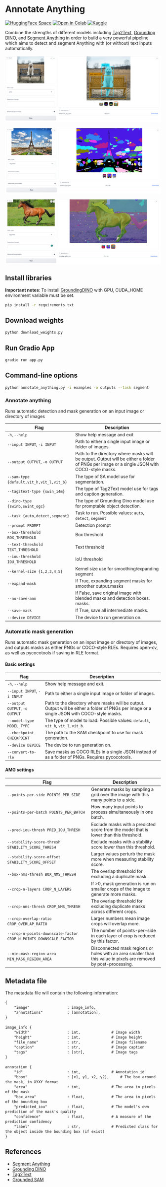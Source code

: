 # Annotate Anything

[![HuggingFace Space](https://img.shields.io/badge/%F0%9F%A4%97-HuggingFace%20Space-important.svg)](https://huggingface.co/spaces/dragonSwing/annotate-anything) [![Open in Colab](https://colab.research.google.com/assets/colab-badge.svg)](https://colab.research.google.com/github/binh234/annotate-anything/blob/main/notebooks/Annotate_Anything.ipynb) [![Kaggle](https://img.shields.io/badge/Demo-Kaggle-cyan)](https://www.kaggle.com/code/binh234/annotate-anything)

Combine the strengths of different models including [Tag2Text](https://github.com/xinyu1205/Tag2Text), [Grounding DINO](https://github.com/IDEA-Research/GroundingDINO), and [Segment Anything](https://github.com/facebookresearch/segment-anything) in order to build a very powerful pipeline which aims to detect and segment Anything with (or without) text inputs automatically.

![demo](images/demo.png)

![demo_seg](images/demo_seg.png)

![demo_horse](images/demo_horse.png)

## Install libraries

**Important notes**: To install [GroundingDINO](https://github.com/IDEA-Research/GroundingDINO) with GPU, CUDA_HOME environment variable must be set.

```bash
pip install -r requirements.txt
```

## Download weights

```bash
python download_weights.py
```

## Run Gradio App

```bash
gradio run app.py
```

## Command-line options

```bash
python annotate_anything.py -i examples -o outputs --task segment
```

### Annotate anything

Runs automatic detection and mask generation on an input image or directory of images

| Flag                                     | Description                                                                                                                                |
| ---------------------------------------- | ------------------------------------------------------------------------------------------------------------------------------------------ |
| `-h`, `--help`                           | Show help message and exit                                                                                                                 |
| `--input INPUT`, `-i INPUT`              | Path to either a single input image or folder of images.                                                                                   |
| `--output OUTPUT`, `-o OUTPUT`           | Path to the directory where masks will be output. Output will be either a folder of PNGs per image or a single JSON with COCO-style masks. |
| `--sam-type {default,vit_h,vit_l,vit_b}` | The type of SA model use for segmentation.                                                                                                 |
| `--tag2text-type {swin_14m}`             | The type of Tag2Text model use for tags and caption generation.                                                                            |
| `--dino-type {swinb,swint_ogc}`          | The type of Grounding Dino model use for promptable object detection.                                                                      |
| `--task {auto,detect,segment}`           | Task to run. Possible values: `auto`, `detect`, `segment`                                                                                  |
| `--prompt PROMPT`                        | Detection prompt                                                                                                                           |
| `--box-threshold BOX_THRESHOLD`          | Box threshold                                                                                                                              |
| `--text-threshold TEXT_THRESHOLD`        | Text threshold                                                                                                                             |
| `--iou-threshold IOU_THRESHOLD`          | IoU threshold                                                                                                                              |
| `--kernel-size {1,2,3,4,5}`              | Kernel size use for smoothing/expanding segment                                                                                            |
| `--expand-mask`                          | If True, expanding segment masks for smoother output.masks                                                                                 |
| `--no-save-ann`                          | If False, save original image with blended masks and detection boxes. masks.                                                               |
| `--save-mask`                            | If True, save all intermediate masks.                                                                                                      |
| `--device DEVICE`                        | The device to run generation on.                                                                                                           |

### Automatic mask generation

Runs automatic mask generation on an input image or directory of images, and outputs masks as either PNGs or COCO-style RLEs. Requires open-cv, as well as pycocotools if saving in RLE format.

#### Basic settings

| Flag                           | Description                                                                                                                                |
| ------------------------------ | ------------------------------------------------------------------------------------------------------------------------------------------ |
| `-h`, `--help`                 | Show help message and exit.                                                                                                                |
| `--input INPUT`, `-i INPUT`    | Path to either a single input image or folder of images.                                                                                   |
| `--output OUTPUT`, `-o OUTPUT` | Path to the directory where masks will be output. Output will be either a folder of PNGs per image or a single JSON with COCO-style masks. |
| `--model-type MODEL_TYPE`      | The type of model to load. Possible values: `default`, `vit_h`, `vit_l`, `vit_b`.                                                          |
| `--checkpoint CHECKPOINT`      | The path to the SAM checkpoint to use for mask generation.                                                                                 |
| `--device DEVICE`              | The device to run generation on.                                                                                                           |
| `--convert-to-rle`             | Save masks as COCO RLEs in a single JSON instead of as a folder of PNGs. Requires pycocotools.                                             |

#### AMG settings

| Flag                                                              | Description                                                                                                       |
| ----------------------------------------------------------------- | ----------------------------------------------------------------------------------------------------------------- |
| `--points-per-side POINTS_PER_SIDE`                               | Generate masks by sampling a grid over the image with this many points to a side.                                 |
| `--points-per-batch POINTS_PER_BATCH`                             | How many input points to process simultaneously in one batch.                                                     |
| `--pred-iou-thresh PRED_IOU_THRESH`                               | Exclude masks with a predicted score from the model that is lower than this threshold.                            |
| `--stability-score-thresh STABILITY_SCORE_THRESH`                 | Exclude masks with a stability score lower than this threshold.                                                   |
| `--stability-score-offset STABILITY_SCORE_OFFSET`                 | Larger values perturb the mask more when measuring stability score.                                               |
| `--box-nms-thresh BOX_NMS_THRESH`                                 | The overlap threshold for excluding a duplicate mask.                                                             |
| `--crop-n-layers CROP_N_LAYERS`                                   | If >0, mask generation is run on smaller crops of the image to generate more masks.                               |
| `--crop-nms-thresh CROP_NMS_THRESH`                               | The overlap threshold for excluding duplicate masks across different crops.                                       |
| `--crop-overlap-ratio CROP_OVERLAP_RATIO`                         | Larger numbers mean image crops will overlap more.                                                                |
| `--crop-n-points-downscale-factor CROP_N_POINTS_DOWNSCALE_FACTOR` | The number of points-per-side in each layer of crop is reduced by this factor.                                    |
| `--min-mask-region-area MIN_MASK_REGION_AREA`                     | Disconnected mask regions or holes with an area smaller than this value in pixels are removed by post-processing. |

## Metadata file

The metadata file will contain the following information:

```text
{
    "image"                 : image_info,
    "annotations"           : [annotation],
}

image_info {
    "width"                 : int,              # Image width
    "height"                : int,              # Image height
    "file_name"             : str,              # Image filename
    "caption"               : str,              # Image caption
    "tags"                  : [str],            # Image tags
}

annotation {
    "id"                    : int,              # Annotation id
    "bbox"                  : [x1, y1, x2, y2],     # The box around the mask, in XYXY format
    "area"                  : int,              # The area in pixels of the mask
    "box_area"              : float,            # The area in pixels of the bounding box
    "predicted_iou"         : float,            # The model's own prediction of the mask's quality
    "confidence"            : float,            # A measure of the prediction confidency
    "label"                 : str,              # Predicted class for the object inside the bounding box (if exist)
}
```

## References

- [Segment Anything](https://github.com/facebookresearch/segment-anything)
- [Grounding DINO](https://github.com/IDEA-Research/GroundingDINO)
- [Tag2Text](https://github.com/xinyu1205/Tag2Text)
- [Grounded SAM](https://github.com/IDEA-Research/Grounded-Segment-Anything)
